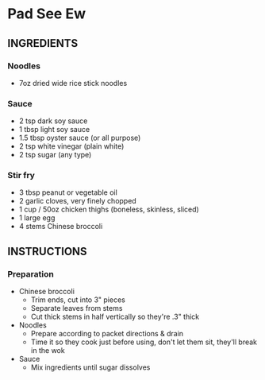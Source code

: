 # Pad See Ew

## INGREDIENTS

### Noodles

- 7oz dried wide rice stick noodles

### Sauce

- 2 tsp dark soy sauce
- 1 tbsp light soy sauce
- 1.5 tbsp oyster sauce (or all purpose)
- 2 tsp white vinegar (plain white)
- 2 tsp sugar (any type)

### Stir fry

- 3 tbsp peanut or vegetable oil
- 2 garlic cloves, very finely chopped
- 1 cup / 50oz chicken thighs (boneless, skinless, sliced)
- 1 large egg
- 4 stems Chinese broccoli

## INSTRUCTIONS

### Preparation

- Chinese broccoli 
    - Trim ends, cut into 3" pieces
    - Separate leaves from stems
    - Cut thick stems in half vertically so they're .3" thick
- Noodles
    - Prepare according to packet directions & drain
    - Time it so they cook just before using, don't let them sit, they'll break in the wok
- Sauce
    - Mix ingredients until sugar dissolves